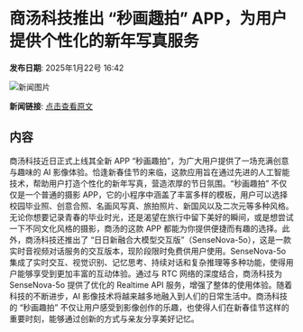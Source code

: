 # 商汤科技推出 “秒画趣拍” APP，为用户提供个性化的新年写真服务

**发布日期**: 2025年1月22号 16:42

![新闻图片](https://upload.chinaz.com/2025/0122/6387316094931181154536265.png)

**新闻链接**: [点击查看原文](https://www.aibase.com/zh/news/14939)

## 内容

商汤科技近日正式上线其全新 APP “秒画趣拍”，为广大用户提供了一场充满创意与趣味的 AI 影像体验。恰逢新春佳节的来临，这款应用旨在通过先进的人工智能技术，帮助用户打造个性化的新年写真，营造浓厚的节日氛围。“秒画趣拍” 不仅仅是一个普通的摄影 APP，它的小程序中涵盖了丰富多样的模板，用户可以选择校园毕业照、创意合照、名画风写真、旅拍照片、新国风以及二次元等多种风格。无论你想要记录青春的毕业时光，还是渴望在旅行中留下美好的瞬间，或是想尝试一下不同文化风格的摄影，商汤的这款 APP 都能为你提供便捷而有趣的选择。此外，商汤科技还推出了 “日日新融合大模型交互版”（SenseNova-5o），这是一款实时音视频对话服务的交互版本，现阶段限时免费供用户使用。SenseNova-5o 集成了实时交互、视觉识别、记忆思考、持续对话和复杂推理等多种功能，使得用户能够享受到更加丰富的互动体验。通过与 RTC 网络的深度结合，商汤科技为 SenseNova-5o 提供了优化的 Realtime API 服务，增强了整体的使用体验。随着科技的不断进步，AI 影像技术将越来越多地融入到人们的日常生活中。商汤科技的 “秒画趣拍” 不仅让用户感受到影像创作的乐趣，也使得人们在新春佳节这样的重要时刻，能够通过创新的方式与亲友分享美好记忆。
